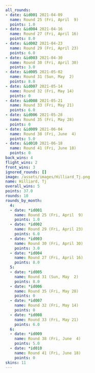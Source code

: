 ```yaml
---
all_rounds:
- date: &id001 2021-04-09
  name: Round 25 (Fri, April  9)
  points: 1.0
- date: &id004 2021-04-16
  name: Round 27 (Fri, April 16)
  points: 8.0
- date: &id002 2021-04-23
  name: Round 29 (Fri, April 23)
  points: 6.0
- date: &id003 2021-04-30
  name: Round 30 (Fri, April 30)
  points: 3.0
- date: &id005 2021-05-02
  name: Round 31 (Sun, May  2)
  points: 8.0
- date: &id007 2021-05-14
  name: Round 32 (Fri, May 14)
  points: 0
- date: &id008 2021-05-21
  name: Round 33 (Fri, May 21)
  points: 6.0
- date: &id006 2021-05-28
  name: Round 35 (Fri, May 28)
  points: 0
- date: &id009 2021-06-04
  name: Round 38 (Fri, June  4)
  points: 5.0
- date: &id010 2021-06-18
  name: Round 41 (Fri, June 18)
  points: 0
back_wins: 4
flight_wins: 2
front_wins: 3
ignored_rounds: []
image: /assets/images/Hilliard_Tj.png
name: Hilliard, Tj
overall_wins: 5
points: 37.0
rounds: 10
rounds_by_month:
  4:
  - date: *id001
    name: Round 25 (Fri, April  9)
    points: 1.0
  - date: *id002
    name: Round 29 (Fri, April 23)
    points: 6.0
  - date: *id003
    name: Round 30 (Fri, April 30)
    points: 3.0
  - date: *id004
    name: Round 27 (Fri, April 16)
    points: 8.0
  5:
  - date: *id005
    name: Round 31 (Sun, May  2)
    points: 8.0
  - date: *id006
    name: Round 35 (Fri, May 28)
    points: 0
  - date: *id007
    name: Round 32 (Fri, May 14)
    points: 0
  - date: *id008
    name: Round 33 (Fri, May 21)
    points: 6.0
  6:
  - date: *id009
    name: Round 38 (Fri, June  4)
    points: 5.0
  - date: *id010
    name: Round 41 (Fri, June 18)
    points: 0
skins: 11
---
```

